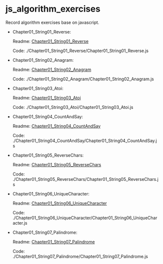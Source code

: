 # js_algorithm_exercises

Record algorithm exercises base on javascript.

- Chapter01_String01_Reverse:

  Readme: [Chapter01_String01_Reverse](./Chapter01_String01_Reverse/Chapter01_String01_Reverse.md)

  Code: ./Chapter01_String01_Reverse/Chapter01_String01_Reverse.js

- Chapter01_String02_Anagram:

  Readme: [Chapter01_String02_Anagram](./Chapter01_String02_Anagram/Chapter01_String02_Anagram.md)

  Code: ./Chapter01_String02_Anagram/Chapter01_String02_Anagram.js

- Chapter01_String03_Atoi:

  Readme: [Chapter01_String03_Atoi](./Chapter01_String03_Atoi/Chapter01_String03_Atoi.md)

  Code: ./Chapter01_String03_Atoi/Chapter01_String03_Atoi.js

- Chapter01_String04_CountAndSay:

  Readme: [Chapter01_String04_CountAndSay](./Chapter01_String04_CountAndSay/Chapter01_String04_CountAndSay.md)

  Code: ./Chapter01_String04_CountAndSay/Chapter01_String04_CountAndSay.js

- Chapter01_String05_ReverseChars:

  Readme: [Chapter01_String05_ReverseChars](./Chapter01_String05_ReverseChars/Chapter01_String05_ReverseChars.md)

  Code: ./Chapter01_String05_ReverseChars/Chapter01_String05_ReverseChars.js

- Chapter01_String06_UniqueCharacter:

  Readme: [Chapter01_String06_UniqueCharacter](./Chapter01_String06_UniqueCharacter/Chapter01_String06_UniqueCharacter.md)

  Code: ./Chapter01_String06_UniqueCharacter/Chapter01_String06_UniqueCharacter.js

- Chapter01_String07_Palindrome:

  Readme: [Chapter01_String07_Palindrome](./Chapter01_String07_Palindrome/Chapter01_String07_Palindrome.md)

  Code: ./Chapter01_String07_Palindrome/Chapter01_String07_Palindrome.js
